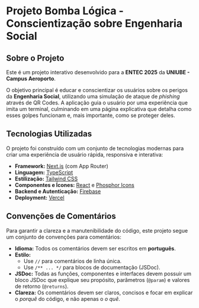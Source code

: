 # Projeto Bomba Lógica - Conscientização sobre Engenharia Social

## Sobre o Projeto

Este é um projeto interativo desenvolvido para a **ENTEC 2025** da **UNIUBE - Campus Aeroporto**.

O objetivo principal é educar e conscientizar os usuários sobre os perigos da **Engenharia Social**, utilizando uma simulação de ataque de *phishing* através de QR Codes. A aplicação guia o usuário por uma experiência que imita um terminal, culminando em uma página explicativa que detalha como esses golpes funcionam e, mais importante, como se proteger deles.

## Tecnologias Utilizadas

O projeto foi construído com um conjunto de tecnologias modernas para criar uma experiência de usuário rápida, responsiva e interativa:

-   **Framework:** [Next.js](https://nextjs.org/) (com App Router)
-   **Linguagem:** [TypeScript](https://www.typescriptlang.org/)
-   **Estilização:** [Tailwind CSS](https://tailwindcss.com/)
-   **Componentes e Ícones:** [React](https://react.dev/) e [Phosphor Icons](https://phosphoricons.com/)
-   **Backend e Autenticação:** [Firebase](https://firebase.google.com/)
-   **Deployment:** [Vercel](https://vercel.com/)

## Convenções de Comentários

Para garantir a clareza e a manutenibilidade do código, este projeto segue um conjunto de convenções para comentários:

-   **Idioma:** Todos os comentários devem ser escritos em **português**.
-   **Estilo:**
    -   Use `//` para comentários de linha única.
    -   Use `/** ... */` para blocos de documentação (JSDoc).
-   **JSDoc:** Todas as funções, componentes e interfaces devem possuir um bloco JSDoc que explique seu propósito, parâmetros (`@param`) e valores de retorno (`@returns`).
-   **Clareza:** Os comentários devem ser claros, concisos e focar em explicar o *porquê* do código, e não apenas o *o quê*.